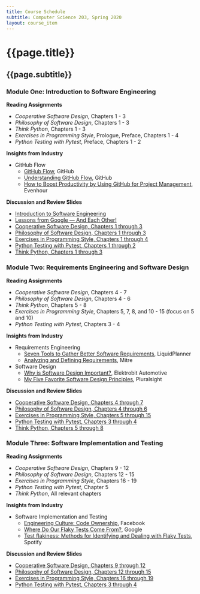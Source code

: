 ```yaml
---
title: Course Schedule
subtitle: Computer Science 203, Spring 2020
layout: course_item
---
```


# {{page.title}}
## {{page.subtitle}}

### Module One: Introduction to Software Engineering

**Reading Assignments**

- <em>Cooperative Software Design</em>, Chapters 1 - 3
- <em>Philosophy of Software Design</em>, Chapters 1 - 3
- <em>Think Python</em>, Chapters 1 - 3
- <em>Exercises in Programming Style</em>, Prologue, Preface, Chapters 1 - 4
- <em>Python Testing with Pytest</em>, Preface, Chapters 1 - 2

**Insights from Industry**

- GitHub Flow
    - [GitHub Flow](http://scottchacon.com/2011/08/31/github-flow.html), GitHub
    - [Understanding GitHub Flow](https://guides.github.com/introduction/flow/), GitHub
    - [How to Boost Productivity by Using GitHub for Project
    Management](https://everhour.com/blog/project-management-using-github/),
    Evenhour

**Discussion and Review Slides**

<ul>

<li> <a target="_blank" rel="noopener" href = "{{site.baseurl}}teaching/cs203S2020/provide/slides/cs203_introduction.html">Introduction to Software Engineering</a></li>

<li> <a target="_blank" rel="noopener" href = "{{site.baseurl}}teaching/cs203S2020/provide/slides/cs203_lessons_from_google.html">Lessons from Google &mdash; And Each Other!</a></li>

<li> <a target="_blank" rel="noopener" href = "{{site.baseurl}}teaching/cs203S2020/provide/slides/cs203_cooperative_ch1to3.html">Cooperative Software Design, Chapters 1 through 3</a></li>

<li> <a target="_blank" rel="noopener" href = "{{site.baseurl}}teaching/cs203S2020/provide/slides/cs203_philosophy_ch1to3.html">Philosophy of Software Design, Chapters 1 through 3</a></li>

<li> <a target="_blank" rel="noopener" href = "{{site.baseurl}}teaching/cs203S2020/provide/slides/cs203_programmingstyle_ch1to4.html">Exercises in Programming Style, Chapters 1 through 4</a></li>

<li> <a target="_blank" rel="noopener" href = "{{site.baseurl}}teaching/cs203S2020/provide/slides/cs203_pytest_ch1to2.html">Python Testing with Pytest, Chapters 1 through 2</a></li>

<li> <a target="_blank" rel="noopener" href = "{{site.baseurl}}teaching/cs203S2020/provide/slides/cs203_thinkpython_ch1to3.html">Think Python, Chapters 1 through 3</a></li>

</ul>

### Module Two: Requirements Engineering and Software Design

**Reading Assignments**

- <em>Cooperative Software Design</em>, Chapters 4 - 7
- <em>Philosophy of Software Design</em>, Chapters 4 - 6
- <em>Think Python</em>, Chapters 5 - 8
- <em>Exercises in Programming Style</em>, Chapters 5, 7, 8, and 10 - 15 (focus on 5 and 10)
- <em>Python Testing with Pytest</em>, Chapters 3 - 4

**Insights from Industry**

- Requirements Engineering
  - [Seven Tools to Gather Better Software Requirements](https://www.liquidplanner.com/blog/7-tools-to-gather-better-software-requirements/), LiquidPlanner
  - [Analyzing and Defining Requirements](https://www.mitre.org/publications/systems-engineering-guide/se-lifecycle-building-blocks/requirements-engineering/analyzing-and-defining-requirements), Mitre
- Software Design
  - [Why is Software Design Important?](https://hackernoon.com/why-software-design-is-important-9ecbea883bbb), Elektrobit Automotive
  - [My Five Favorite Software Design Principles](https://dev.to/pluralsight/my-5-favorite-software-design-principles-4ech), Pluralsight

**Discussion and Review Slides**

<ul>

<li> <a target="_blank" rel="noopener" href = "{{site.baseurl}}teaching/cs203S2020/provide/slides/cs203_cooperative_ch4to7.html">Cooperative Software Design, Chapters 4 through 7</a></li>

<li> <a target="_blank" rel="noopener" href = "{{site.baseurl}}teaching/cs203S2020/provide/slides/cs203_philosophy_ch4to6.html">Philosophy of Software Design, Chapters 4 through 6</a></li>

<li> <a target="_blank" rel="noopener" href = "{{site.baseurl}}teaching/cs203S2020/provide/slides/cs203_programmingstyle_ch5to15.html">Exercises in Programming Style, Chapters 5 through 15</a></li>

<li> <a target="_blank" rel="noopener" href = "{{site.baseurl}}teaching/cs203S2020/provide/slides/cs203_pytest_ch3to4.html">Python Testing with Pytest, Chapters 3 through 4</a></li>

<li> <a target="_blank" rel="noopener" href = "{{site.baseurl}}teaching/cs203S2020/provide/slides/cs203_thinkpython_ch5to8.html">Think Python, Chapters 5 through 8</a></li>

</ul>

### Module Three: Software Implementation and Testing

**Reading Assignments**

- <em>Cooperative Software Design</em>, Chapters 9 - 12
- <em>Philosophy of Software Design</em>, Chapters 12 - 15
- <em>Exercises in Programming Style</em>, Chapters 16 - 19
- <em>Python Testing with Pytest</em>, Chapter 5
- <em>Think Python</em>, All relevant chapters

**Insights from Industry**

- Software Implementation and Testing
  - [Engineering Culture: Code Ownership](https://engineering.fb.com/culture/engineering-culture-code-ownership/), Facebook
  - [Where Do Our Flaky Tests Come From?](https://testing.googleblog.com/2017/04/where-do-our-flaky-tests-come-from.html), Google
  - [Test flakiness: Methods for Identifying and Dealing with Flaky Tests](https://labs.spotify.com/2019/11/18/test-flakiness-methods-for-identifying-and-dealing-with-flaky-tests/), Spotify

**Discussion and Review Slides**

<ul>

<li> <a target="_blank" rel="noopener" href = "{{site.baseurl}}teaching/cs203s2020/provide/slides/cs203_cooperative_ch9to12.html">Cooperative Software Design, Chapters 9 through 12</a></li>

<li> <a target="_blank" rel="noopener" href = "{{site.baseurl}}teaching/cs203s2020/provide/slides/cs203_philosophy_ch12to15.html">Philosophy of Software Design, Chapters 12 through 15</a></li>

<li> <a target="_blank" rel="noopener" href = "{{site.baseurl}}teaching/cs203s2020/provide/slides/cs203_programmingstyle_ch16to19.html">Exercises in Programming Style, Chapters 16 through 19</a></li>

<li> <a target="_blank" rel="noopener" href = "{{site.baseurl}}teaching/cs203s2020/provide/slides/cs203_pytest_ch5.html">Python Testing with Pytest, Chapters 3 through 4</a></li>

</ul>
